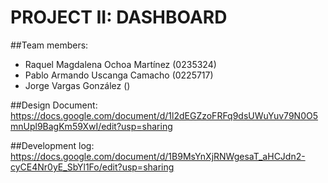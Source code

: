 # PROJECT II: DASHBOARD

##Team members:
- Raquel Magdalena Ochoa Martínez (0235324)
- Pablo Armando Uscanga Camacho (0225717)
- Jorge Vargas González ()

##Design Document:
https://docs.google.com/document/d/1l2dEGZzoFRFq9dsUWuYuv79N0O5mnUpl9BagKm59XwI/edit?usp=sharing

##Development log:
https://docs.google.com/document/d/1B9MsYnXjRNWgesaT_aHCJdn2-cyCE4Nr0yE_SbYl1Fo/edit?usp=sharing
